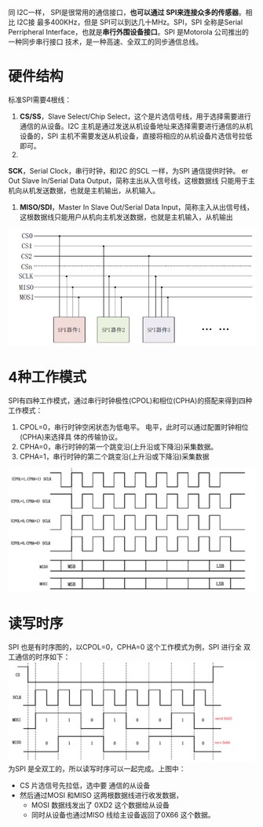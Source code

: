 同 I2C一样， SPI是很常用的通信接口，**也可以通过 SPI来连接众多的传感器**。相比 I2C接
最多400KHz，但是 SPI可以到达几十MHz。SPI，SPI 全称是Serial
Perripheral Interface，也就是**串行外围设备接口**。SPI 是Motorola 公司推出的一种同步串行接口
技术，是一种高速、全双工的同步通信总线。

# 硬件结构
标准SPI需要4根线：

1. **CS/SS**，Slave Select/Chip Select，这个是片选信号线，用于选择需要进行通信的从设备。I2C 主机是通过发送从机设备地址来选择需要进行通信的从机设备的，SPI 主机不需要发送从机设备，直接将相应的从机设备片选信号拉低即可。
1. 
**SCK**，Serial Clock，串行时钟，和I2C 的SCL 一样，为SPI 通信提供时钟。
er Out Slave In/Serial Data Output，简称主出从入信号线，这根数据线
只能用于主机向从机发送数据，也就是主机输出，从机输入。
1. **MISO/SDI**，Master In Slave Out/Serial Data Input，简称主入从出信号线，这根数据线只能用户从机向主机发送数据，也就是主机输入，从机输出

![image.png](.assets/1622619898148-624824d8-9a6c-4bbb-bbda-5e3e4af553a3.png)

# 4种工作模式
SPI有四种工作模式，通过串行时钟极性(CPOL)和相位(CPHA)的搭配来得到四种工作模式：

1. CPOL=0，串行时钟空闲状态为低电平。
电平，此时可以通过配置时钟相位(CPHA)来选择具
体的传输协议。
1. CPHA=0，串行时钟的第一个跳变沿(上升沿或下降沿)采集数据。
1. CPHA=1，串行时钟的第二个跳变沿(上升沿或下降沿)采集数据

![image.png](.assets/1622620047221-6eeac188-63ef-405e-ba0d-db5fa94aa4f0.png)

# 读写时序
SPI 也是有时序图的，以CPOL=0，CPHA=0 这个工作模式为例，SPI 进行全
双工通信的时序如下：![image.png](.assets/1622620195410-93101906-bbe7-460c-a2d4-cf8b5dd380d0.png)
为SPI 是全双工的，所以读写时序可以一起完成。上图中：

- CS 片选信号先拉低，选中要
通信的从设备
- 然后通过MOSI 和MISO 这两根数据线进行收发数据，
   - MOSI 数据线发出了
   0XD2 这个数据给从设备
   - 同时从设备也通过MISO 线给主设备返回了0X66 这个数据。
